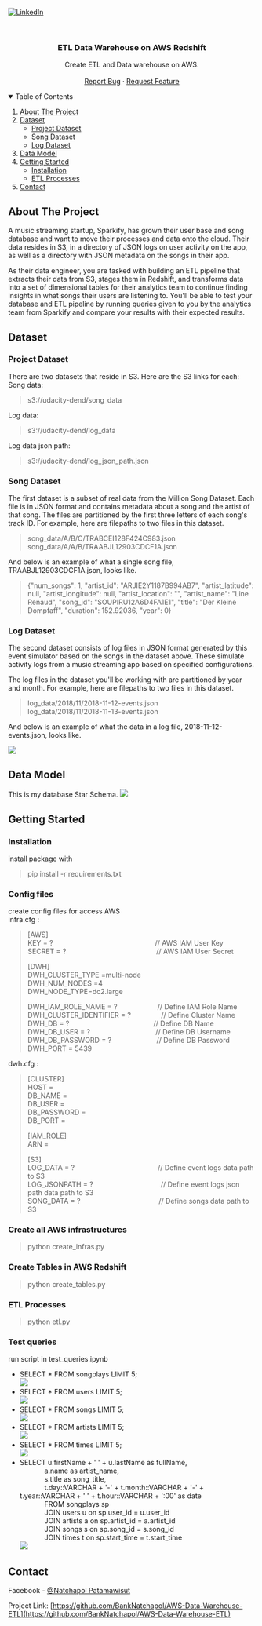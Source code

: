 [![LinkedIn][linkedin-shield]][linkedin-url]



<!-- PROJECT LOGO -->
<br />
<p align="center">

  <h3 align="center">ETL Data Warehouse on AWS Redshift</h3>

  <p align="center">
    Create ETL and Data warehouse on AWS.
    <br />
    <br />
    <a href="https://github.com/BankNatchapol/AWS-Data-Warehouse-ETL/issues">Report Bug</a>
    ·
    <a href="https://github.com/BankNatchapol/AWS-Data-Warehouse-ETL/issues">Request Feature</a>
  </p>
</p>



<!-- TABLE OF CONTENTS -->
<details open="open">
  <summary>Table of Contents</summary>
  <ol>
    <li>
      <a href="#about-the-project">About The Project</a>
    </li>
    <li><a href="#dataset">Dataset</a>
        <ul>
        <li><a href="#song-dataset">Project Dataset</a></li>
        <li><a href="#song-dataset">Song Dataset</a></li>
        <li><a href="#log-dataset">Log Dataset</a></li>
      </ul>
    </li>
<li>
      <a href="#data-model">Data Model</a>
    </li>
<li>
      <a href="#getting-started">Getting Started</a>
      <ul>
        <li><a href="#installation">Installation</a></li>
        <li><a href="#etl-processes">ETL Processes</a></li>
      </ul>
    </li>
    <li><a href="#contact">Contact</a></li>
  </ol>
</details>



<!-- ABOUT THE PROJECT -->
## About The Project

A music streaming startup, Sparkify, has grown their user base and song database and want to move their processes and data onto the cloud. Their data resides in S3, in a directory of JSON logs on user activity on the app, as well as a directory with JSON metadata on the songs in their app.

As their data engineer, you are tasked with building an ETL pipeline that extracts their data from S3, stages them in Redshift, and transforms data into a set of dimensional tables for their analytics team to continue finding insights in what songs their users are listening to. You'll be able to test your database and ETL pipeline by running queries given to you by the analytics team from Sparkify and compare your results with their expected results.


<!-- Dataset -->
## Dataset
### Project Dataset
There are two datasets that reside in S3. Here are the S3 links for each:<br>
Song data:
>s3://udacity-dend/song_data

Log data:
>s3://udacity-dend/log_data

Log data json path:
>s3://udacity-dend/log_json_path.json

### Song Dataset
The first dataset is a subset of real data from the Million Song Dataset. Each file is in JSON format and contains metadata about a song and the artist of that song. The files are partitioned by the first three letters of each song's track ID. For example, here are filepaths to two files in this dataset.
>song_data/A/B/C/TRABCEI128F424C983.json<br>
>song_data/A/A/B/TRAABJL12903CDCF1A.json

And below is an example of what a single song file, TRAABJL12903CDCF1A.json, looks like.

>{"num_songs": 1, "artist_id": "ARJIE2Y1187B994AB7", "artist_latitude": null, "artist_longitude": null, "artist_location": "", "artist_name": "Line Renaud", "song_id": "SOUPIRU12A6D4FA1E1", "title": "Der Kleine Dompfaff", "duration": 152.92036, "year": 0}

### Log Dataset

The second dataset consists of log files in JSON format generated by this event simulator based on the songs in the dataset above. These simulate activity logs from a music streaming app based on specified configurations.

The log files in the dataset you'll be working with are partitioned by year and month. For example, here are filepaths to two files in this dataset.
>log_data/2018/11/2018-11-12-events.json <br>
>log_data/2018/11/2018-11-13-events.json

And below is an example of what the data in a log file, 2018-11-12-events.json, looks like.

<img src="https://video.udacity-data.com/topher/2019/February/5c6c15e9_log-data/log-data.png"/>

<!-- DATA MODEL -->
## Data Model
This is my database Star Schema.
<img src="https://udacity-reviews-uploads.s3.us-west-2.amazonaws.com/_attachments/38715/1608661799/Song_ERD.png"/>

<!-- GETTING STARTED -->
## Getting Started

### Installation
install package with
> pip install -r requirements.txt
### Config files
create config files for access AWS<br>
infra.cfg : 
> [AWS]<br>
> KEY = ?   &emsp;&emsp;&emsp;&emsp;&emsp;&emsp;&emsp;&emsp;&emsp;&emsp;&emsp;&emsp;&emsp;&emsp;&nbsp; //  AWS IAM User Key<br>
> SECRET = ?   &emsp;&emsp;&emsp;&emsp;&emsp;&emsp;&emsp;&emsp;&emsp;&emsp;&emsp;&emsp;&nbsp;&nbsp; // AWS IAM User Secret<br>
>
> [DWH]<br>
> DWH_CLUSTER_TYPE =multi-node<br>
> DWH_NUM_NODES =4 <br>
> DWH_NODE_TYPE=dc2.large<br>
>
> DWH_IAM_ROLE_NAME = ? &emsp;&emsp;&emsp;&emsp;&emsp;&nbsp; // Define IAM Role Name<br>
> DWH_CLUSTER_IDENTIFIER = ? &emsp;&emsp;&emsp;&nbsp;&nbsp;&nbsp; // Define Cluster Name<br>
> DWH_DB = ? &nbsp;&nbsp;&nbsp;&nbsp;&emsp;&emsp;&emsp;&emsp;&emsp;&emsp;&emsp;&emsp;&emsp;&emsp;&nbsp;&nbsp; // Define DB Name<br>
> DWH_DB_USER = ? &nbsp;&nbsp;&nbsp;&nbsp;&nbsp;&emsp;&emsp;&emsp;&emsp;&emsp;&emsp;&emsp;&nbsp;&nbsp; // Define DB Username<br>
> DWH_DB_PASSWORD = ? &emsp;&emsp;&emsp;&emsp;&emsp;&emsp;&nbsp;// Define DB Password<br>
> DWH_PORT = 5439


dwh.cfg : 
> [CLUSTER]<br>
> HOST =<br>
> DB_NAME =<br>
> DB_USER =<br>
> DB_PASSWORD =<br>
> DB_PORT =<br>
>
> [IAM_ROLE]<br>
> ARN =<br>
> 
> [S3]<br>
> LOG_DATA = ? &emsp;&emsp;&emsp;&emsp;&emsp;&emsp;&emsp;&emsp;&emsp;&emsp;&emsp;&nbsp;&nbsp; // Define event logs data path to S3 <br>
> LOG_JSONPATH = ? &emsp;&emsp;&emsp;&emsp;&emsp;&emsp;&emsp;&emsp;&emsp;&nbsp; // Define event logs json path data path to S3 <br>
> SONG_DATA = ? &emsp;&emsp;&emsp;&emsp;&emsp;&emsp;&emsp;&emsp;&emsp;&emsp;&nbsp;&nbsp;&nbsp; // Define songs data path to S3


### Create all AWS infrastructures
> python create_infras.py

### Create Tables in AWS Redshift
> python create_tables.py

### ETL Processes
> python <span>etl.py</span>

### Test queries
run script in test_queries.ipynb
- SELECT * FROM songplays LIMIT 5;<br>
  <img src="./images/query1.png"/>
- SELECT * FROM users LIMIT 5;<br>
  <img src="./images/query2.png"/>
- SELECT * FROM songs LIMIT 5;<br>
  <img src="./images/query3.png"/>
- SELECT * FROM artists LIMIT 5;<br>
  <img src="./images/query4.png"/>
- SELECT * FROM times LIMIT 5;<br>
  <img src="./images/query5.png"/>
- SELECT u.firstName + ' ' + u.lastName as fullName, <br>
  &emsp;&emsp;&emsp;&nbsp;&nbsp;<span>a.name</span> as artist_name, <br>
  &emsp;&emsp;&emsp;&nbsp;&nbsp;s.title as song_title, <br>
  &emsp;&emsp;&emsp;&nbsp;&nbsp;t.day::VARCHAR + '-' + t.month::VARCHAR + '-' + t.year::VARCHAR + '  ' + t.hour::VARCHAR + ':00' as date <br>
  &emsp;&emsp;&emsp;&nbsp;&nbsp;FROM songplays sp<br>
  &emsp;&emsp;&emsp;&nbsp;&nbsp;JOIN users u on sp.user_id = u.user_id<br>
  &emsp;&emsp;&emsp;&nbsp;&nbsp;JOIN artists a on sp.artist_id = a.artist_id<br>
  &emsp;&emsp;&emsp;&nbsp;&nbsp;JOIN songs s on sp.song_id = s.song_id<br>
  &emsp;&emsp;&emsp;&nbsp;&nbsp;JOIN times t on sp.start_time = t.start_time<br>
  <img src="./images/query6.png"/>

<!-- CONTACT -->
## Contact

Facebook - [@Natchapol Patamawisut](https://www.facebook.com/natchapol.patamawisut/)

Project Link: [https://github.com/BankNatchapol/AWS-Data-Warehouse-ETL](https://github.com/BankNatchapol/AWS-Data-Warehouse-ETL)

<!-- MARKDOWN LINKS & IMAGES -->
<!-- https://www.markdownguide.org/basic-syntax/#reference-style-links -->
[linkedin-shield]: https://img.shields.io/badge/-LinkedIn-black.svg?style=for-the-badge&logo=linkedin&colorB=555
[linkedin-url]: https://www.linkedin.com/in/natchapol-patamawisut
